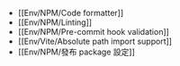 - [[Env/NPM/Code formatter]]
- [[Env/NPM/Linting]]
- [[Env/NPM/Pre-commit hook validation]]
- [[Env/Vite/Absolute path import support]]
- [[Env/NPM/發布 package 設定]]